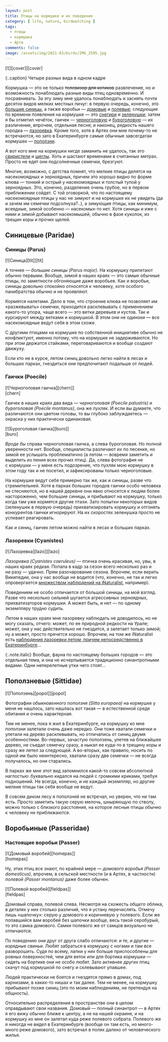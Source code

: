 ```yaml
---
layout: post
title: Птицы на кормушке и их поведение
category: [ life, nature, birdwatching ]
tags:
  - птицы
  - кормушка
  - Арти
comments: false
image: /assets/img/2021-03/birds/IMG_2595.jpg
---
```

<div class="center-box" style="max-width: 800px; width:95%;">
[![][cover]][cover]

{:.caption}
Четыре разных вида в одном кадре
</div>

Кормушка — это не только <s>телевизор для котиков</s> развлечение, но и возможность понаблюдать
разные виды птиц одновременно. И посравнивать. За эту зиму мне удалось понаблюдать и заснять
почти десяток видов мелких местных пичуг: в первую очередь, конечно, это [большие синицы][bigtit],
а также воробьи — [домовые][homesp] и [полевые][fieldsp]; следующие по времени появления на кормушке —
это [снегири][snegir] и [зеленушки][greens]; затем я бы отметил чечёток, гаичек — [черноголовую][blackhead]
и [буроголовую][brounhead] — их различение, впрочем, отдельная песня; и наконец, редкость нашего городка —
[лазоревка][bluetit]. Кроме того, хотя в Артях они мне почему-то не встречаются, но зато в Екатеринбурге
самые обычные завсегдатаи кормушек — [поползни][poplz].

А вот кого мне на кормушки нигде заманить не удалось, так это [свиристели][svirs] и [щеглы][scheg].
Хоть и шастают временами в считанных метрах. Просто не едят они подсолнечные семечки, брезгуют.

<!--more-->

Многие, возможно, с детства помнят, что мелкие птицы делятся на насекомоядных и зерноядных, причем это
хорошо видно по форме клюва — тонкий и острый у насекомоядных и толстый тупой у зерноядных. Это, конечно,
разделение очень грубое, но в первом приближении сойдет. С той оговоркой, что по настоящему насекомоядные
птицы у нас не зимуют и на кормушке их не увидеть (да и зачем им семечки подсолнуха?..), а зимующие птицы,
как минимум, всеядные, зимой особенно — насекомых-то нет. Хотя синицы и иже с ними и зимой добывают
насекомышей, обычно в фазе куколок, из трещин коры и прочих щелей.

## Синицевые (Paridae)

### Синицы (Parus)

<div class="right-box" style="max-width:240px">
[![Синица][tit]][tit]
</div>

А точнее — *большие синицы (Parus major)*. На кормушку прилетают обычно первыми. Вообще, зимой в наших
краях — это самые обычные птицы, по заметности обгоняющие даже воробьев. Как и воробьи, синицы довольно
спокойно относятся к человеку, хотя особого панибратства обычно и не проявляют.

Кормятся налетами. Дело в том, что строение клюва не позволяет им «разжевывать» семечки, приходится расклевывать
с применением какого-то упора, чаще всего — это ветки деревьев и кустов. Так и курсируют между ветками и кормушкой.
В этом они не одиноки — все насекомоядные ведут себя в этом схоже.

С другими птицами на кормушке по собственной инициативе обычно не конфликтуют, именно потому, что на кормушке
не задерживаются. Но при этом держатся стайками, переговариваются и вообще создают движуху.

Если кто не в курсе, летом синиц довольно легко найти в лесах и больших парках, гнездиться они предпочитают
подальше от людей.

### Гаички (Poecile)

<div class="right-box" style="max-width:240px">
[![Черноголовая гаичка][chern]][chern]
</div>

Гаичек в наших краях два вида — *черноголовая (Poecile palustris)* и *буроголовая (Poecile mon&shy;ta&shy;nus)*, она же *пухляк*.
И если вы думаете, что различаются они цветом головы, то вы глубоко заблуждаетесь — окраска у них практически одинаковая.

<div class="left-box" style="max-width:240px">
[![Буроголовая гаичка][buro]][buro]
</div>

*Вроде бы* справа черноголовая гаичка, а слева буроголовая. Но полной уверенности нет. Вообще, специалисты раз&shy;ли&shy;ча&shy;ют их
по песенке, но зимой ее услышать проблематично (а летом — вовремя заметить и выделить из пения всех прочих птиц). Да, слева
фотография не с кормушки — у меня есть подозрение, что пухляк мою кормушку в этом году так и не посетил, и зафиксированы
только черноголовые.

На кормушке ведут себя примерно так же, как и синицы, разве что стремительней. Хотя в парках больших городов гаички особо
человека не стесняются, но в нашей деревне они явно относятся к людям более настороженно, чем большие синицы, и прибывают
на кормушку, только когда там уже кормятся другие птахи. Зато попытки некоторых видов (зеленушек в первую очередь) прихватизировать
кормушку и отгонять конкурентов гаички игнорируют. На их скоростях зеленушка просто не успевает реагировать.

Как и синиц, гаичек летом можно найти в лесах и больших парках.

### Лазоревки (Cyanistes)

<div class="right-box" style="max-width:240px">
[![Лазоревка][lazo]][lazo]
</div>

*Лазоревка (Cyanistes caeruleus)* — птичка очень красивая, но, увы, в наших краях редкая. Попала в кадр за сезон всего несколько раз
и ни разу — удачно. Прям разочарование сезона. Впрочем, если верить Википедии, она у нас вообще не водится (что, конечно, не так и легко
опровергается [множеством наблюдений на iNaturalist][ilaz], например).

Поведением не особо отличается от большой синицы, на мой взгляд. Разве что несколько сильней шугается агрессивных зерноядных,
прихватизаторов кормушки. А может быть, и нет — по одному экземпляру трудно судить.

Летом в наших краях мне лазоревку наблюдать не доводилось, но не могу сказать, отчего: может, по ее природной редкости на Урале;
может, она у нас действительно не гнездится, а залетает только зимой; ну а может, просто прячется хорошо. Впрочем, на том же iNaturalist
есть [наблюдения лазоревки летом, причем непосредственно в Екатеринбурге][ilaz-leto]...

{:.note.italic}
Вообще, фауна по настоящему больших городов — это отдельная тема, и она не исчерпывается традиционно синантропными видами. Одни
неперелетные утки чего стоят...

## Поползневые (Sittidae)

<div class="right-box" style="max-width:240px">
[![Поползень][popol]][popol]
</div>

Фотографии *обыкновенного поползня (Sitta europaea)* на кормушке у меня не нашлось, зато нашлась вот такая — в естественной
среде обитания и очень характерная.

Тем не менее, пока я жил в Екатеринбурге, на кормушку ко мне поползни залетали очень даже нередко. Они тоже хватали семечки
и улетали на дерево расклевывать, но отличались от синиц двумя особенностями. Во-первых, зачастую поползень, улетев на ближайшее
дерево, не съедал семечку сразу, а ныкал ее куда-то в трещину коры и сразу же летел за следующей. А во-вторых, как правило,
носить по одной им было неинтересно, хватали сразу две семечки — не всегда получалось, но они старались.

В парках же мне этот вид запомнился какой-то совсем абсолютной наглостью: буквально кидался на людей с громкими криками, требуя
подношений. Не всегда, конечно, и не каждый экземпляр, но другие мелкие птицы так себя вообще не ведут.

В совсем диком лесу я поползней не встречал, но уверен, что ни там есть. Просто заметить такую серую мелочь, шныряющую по стволу,
можно только с близкого расстояния, на которое лесные птицы обычно к человеку не приближаются.

## Воробьиные (Passeridae)

### Настоящие воробьи (Passer)

<div class="right-box" style="max-width:240px">
[![Домовый воробей][homepas]][homepas]
</div>

Ну, этих птиц все знают, по крайней мере — *домового воробья (Passer domesticus)*, впрочем, в сельской местности (и в Артях, в частности)
*полевой (Passer montanus)* даже более обычен.

<div class="left-box" style="max-width:240px">
[![Полевой воробей][fieldpas]][fieldpas]
</div>

Домовый справа, полевой слева. Несмотря на схожесть *общего* облика, в деталях у них столько различий, что я устану перечислять.
Отмечу лишь «шапочку»: серую у домового и коричневую у полевого. Если же попавшийся вам воробей без шапочки вообще, весь такой
серобурый, то это самка домового. Самки полевого же от самцов визуально не отличаются.

По поведению они друг от друга слабо отличаются: и те, и другие — изрядные свиньи. Любят забраться в кормушку с ногами и там все
разворошить. Судя по всему, лапки у них больше приспособлены для ровных поверхностей, чем для веток или для бортика кормушки —
сидеть на бортике они не особо любят. Зато активнее других птиц скачут под кормушкой по снегу и склевывают упавшее.

Людей практически не боятся и гнездятся прямо в домах, под карнизами, в каких-то нишах и так далее. Тем не менее, на кормушку
прибывают позже синиц (это по моим наблюдениям, не претендуя на общность).

Относительно распределения в пространстве они в целом оправдывают свои названия. Домовый — полный синантроп — в Артях я его вижу обычно
ближе к центру, а не на нашей окраине, и на кормушку ко мне он залетал куда реже полевого собрата. Полевого же я никогда не видел
в Екатеринбурге (вообще он там есть, но много-много реже домового), зато встречал в полях далеко от человеческого жилья.


[cover]: /assets/img/2021-03/birds/IMG_2595.jpg
[tit]: /assets/img/2021-03/birds/IMG_6710.jpg "Синица"
[chern]: /assets/img/2021-03/birds/IMG_3742.jpg "Черноголовая гаичка"
[buro]: /assets/img/2021-03/birds/IMG_9509.jpg "Буроголовая гаичка"
[lazo]: /assets/img/2021-03/birds/IMG_4264.jpg "Лазоревка"
[popol]: /assets/img/2021-03/birds/IMG_9204.jpg "Поползень"
[homepas]: /assets/img/2021-03/birds/IMG_5529.jpg "Домовый воробей"
[fieldpas]: /assets/img/2021-03/birds/IMG_7380.jpg "Полевой воробей"

[bigtit]: https://ru.wikipedia.org/wiki/Большая_синица
[homesp]: https://ru.wikipedia.org/wiki/Домовый_воробей
[fieldsp]: https://ru.wikipedia.org/wiki/Полевой_воробей
[snegir]: https://ru.wikipedia.org/wiki/Снегирь
[greens]: https://ru.wikipedia.org/wiki/Обыкновенная_зеленушка
[blackhead]: https://ru.wikipedia.org/wiki/Черноголовая_гаичка
[brounhead]: https://ru.wikipedia.org/wiki/Буроголовая_гаичка
[bluetit]: https://ru.wikipedia.org/wiki/Обыкновенная_лазоревка
[poplz]: https://ru.wikipedia.org/wiki/Обыкновенный_поползень
[svirs]: https://ru.wikipedia.org/wiki/Свиристель
[scheg]: https://ru.wikipedia.org/wiki/Черноголовый_щегол

[ilaz]: https://www.inaturalist.org/observations?place_id=11829&subview=map&taxon_id=144849 "Наблюдения лазоревки в Свердловской области"
[ilaz-leto]: https://www.inaturalist.org/observations?month=5,6,7,8&place_id=11829&subview=map&taxon_id=144849 "Наблюдения лазоревки летом в Свердловской области"
